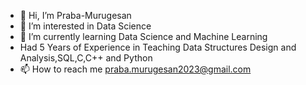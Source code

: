 - 👋 Hi, I’m Praba-Murugesan
- 👀 I’m interested in Data Science
- 🌱 I’m currently learning Data Science and Machine Learning
- Had 5 Years of Experience in Teaching Data Structures Design and Analysis,SQL,C,C++ and Python
- 📫 How to reach me praba.murugesan2023@gmail.com

